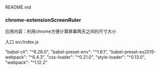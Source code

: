 README.md
### chrome-extensionScreenRuler

应用内容：利用chrome方便计算屏幕两天之间的尺寸大小   


入口
src/index.js


"babel-cli": "^6.26.0",
"babel-preset-env": "^1.6.1",
"babel-preset-es2015-webpack": "^6.4.3",
"css-loader": "^0.21.0",
"style-loader": "^0.13.0",
"webpack": "^1.12.2"
